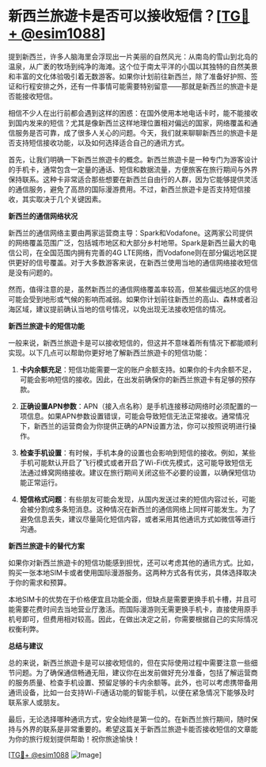 # 新西兰旅遊卡是否可以接收短信？[[TG💪+ @esim1088](https://t.me/s/esim1088)]

提到新西兰，许多人脑海里会浮现出一片美丽的自然风光：从南岛的雪山到北岛的温泉，从广袤的牧场到纯净的海滩。这个位于南太平洋的小国以其独特的自然美景和丰富的文化体验吸引着无数游客。如果你计划前往新西兰，除了准备好护照、签证和行程安排之外，还有一件事情可能需要特别留意——那就是新西兰的旅遊卡是否能接收短信。

相信不少人在出行前都会遇到这样的困惑：在国外使用本地电话卡时，能不能接收到国内发来的短信？尤其是像新西兰这样地理位置相对偏远的国家，网络覆盖和通信服务是否可靠，成了很多人关心的问题。今天，我们就来聊聊新西兰的旅遊卡是否支持短信接收功能，以及如何选择适合自己的通讯方式。

首先，让我们明确一下新西兰旅遊卡的概念。新西兰旅遊卡是一种专门为游客设计的手机卡，通常包含一定量的通话、短信和数据流量，方便旅客在旅行期间与外界保持联系。这种卡非常适合那些想要在新西兰自由行的人群，因为它能够提供灵活的通信服务，避免了高昂的国际漫游费用。不过，新西兰旅遊卡是否支持短信接收，其实取决于几个关键因素。

**新西兰的通信网络状况**

新西兰的通信网络主要由两家运营商主导：Spark和Vodafone。这两家公司提供的网络覆盖范围广泛，包括城市地区和大部分乡村地带。Spark是新西兰最大的电信公司，在全国范围内拥有完善的4G LTE网络，而Vodafone则在部分偏远地区提供更好的信号覆盖。对于大多数游客来说，在新西兰使用当地的通信网络接收短信是没有问题的。

然而，值得注意的是，虽然新西兰的通信网络覆盖率较高，但某些偏远地区的信号可能会受到地形或气候的影响而减弱。如果你计划前往新西兰的高山、森林或者沿海区域，建议提前确认当地的信号情况，以免出现无法接收短信的情况。

**新西兰旅遊卡的短信功能**

一般来说，新西兰旅遊卡是可以接收短信的，但这并不意味着所有情况下都能顺利实现。以下几点可以帮助你更好地了解新西兰旅遊卡的短信功能：

1. **卡内余额充足**：短信功能需要一定的账户余额支持。如果你的卡内余额不足，可能会影响短信的接收。因此，在出发前确保你的新西兰旅遊卡有足够的预存款。

2. **正确设置APN参数**：APN（接入点名称）是手机连接移动网络时必须配置的一项信息。如果APN参数设置错误，可能会导致短信无法正常接收。通常情况下，新西兰的运营商会为你提供正确的APN设置方法，你可以按照说明进行操作。

3. **检查手机设置**：有时候，手机本身的设置也会影响到短信的接收。例如，某些手机可能默认开启了飞行模式或者开启了Wi-Fi优先模式，这可能导致短信无法通过蜂窝网络接收。建议在旅行期间关闭这些不必要的设置，以确保短信功能正常运行。

4. **短信格式问题**：有些朋友可能会发现，从国内发送过来的短信内容过长，可能会被分割成多条短消息。这种情况在新西兰的通信网络上同样可能发生。为了避免信息丢失，建议尽量简化短信内容，或者采用其他通讯方式如微信等进行沟通。

**新西兰旅遊卡的替代方案**

如果你对新西兰旅遊卡的短信功能感到担忧，还可以考虑其他的通讯方式。比如，购买一张本地SIM卡或者使用国际漫游服务。这两种方式各有优劣，具体选择取决于你的需求和预算。

本地SIM卡的优势在于价格便宜且功能全面，但缺点是需要更换手机卡槽，并且可能需要花费时间去当地营业厅激活。而国际漫游则无需更换手机卡，直接使用原手机号即可，但费用相对较高。因此，在做出决定之前，你需要根据自己的实际情况权衡利弊。

**总结与建议**

总的来说，新西兰旅遊卡是可以接收短信的，但在实际使用过程中需要注意一些细节问题。为了确保通信畅通无阻，建议你在出发前做好充分准备，包括了解运营商的服务质量、检查手机设置、预留足够的卡内余额等。此外，也可以考虑携带备用通讯设备，比如一台支持Wi-Fi通话功能的智能手机，以便在紧急情况下能够及时联系家人或朋友。

最后，无论选择哪种通讯方式，安全始终是第一位的。在新西兰旅行期间，随时保持与外界的联系是非常重要的。希望这篇关于新西兰旅遊卡能否接收短信的文章能为你的旅行规划提供帮助！祝你旅途愉快！

[[TG💪+ @esim1088](https://t.me/s/esim1088) ![Image](https://i.postimg.cc/4NQfJmqS/Snipaste-2025-05-13-00-14-12.png)]
